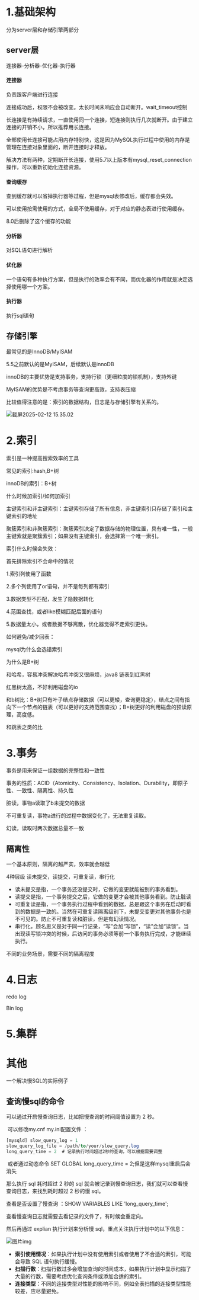 # 1.基础架构

分为server层和存储引擎两部分

## server层

连接器-分析器-优化器-执行器

#### 连接器

负责跟客户端进行连接

连接成功后，权限不会被改变。太长时间未响应会自动断开。wait_timeout控制

长连接是有持续请求，一直使用同一个连接，短连接则执行几次就断开。由于建立连接的开销不小，所以推荐用长连接。

全部使用长连接可能占用内存特别快，这是因为MySQL执行过程中使用的内存是管理在连接对象里面的，断开连接时才释放。

解决方法有两种，定期断开长连接，使用5.7以上版本有mysql_reset_connection操作，可以重新初始化连接资源。

#### 查询缓存

查到缓存就可以省掉执行器等过程，但是mysql表修改后，缓存都会失效。

可以使用按需使用的方式，全局不使用缓存，对于对应的静态表进行使用缓存。

8.0后删除了这个缓存的功能

#### 分析器

对SQL语句进行解析

#### 优化器

一个语句有多种执行方案，但是执行的效率会有不同，而优化器的作用就是决定选择使用哪一个方案。

#### 执行器

执行sql语句

## 存储引擎

最常见的是InnoDB/MyISAM

5.5之前默认的是MyISAM，后续默认是innoDB

innoDB的主要优势是支持事务，支持行锁（更细粒度的锁机制），支持外键

MyISAM的优势是不考虑事务等查询更高效，支持表压缩

比较值得注意的是：索引的数据结构，日志是与存储引擎有关系的。

![截屏2025-02-12 15.35.02](images/%E6%88%AA%E5%B1%8F2025-02-12%2015.35.02.png)

# 2.索引

索引是一种提高搜索效率的工具

常见的索引:hash,B+树

innoDB的索引：B+树

什么时候加索引/如何加索引

主键索引和非主键索引：主键索引存储了所有信息，非主键索引只存储了索引和主键索引的地址

聚簇索引和非聚簇索引：聚簇索引决定了数据存储的物理位置，具有唯一性，一般主键索就是聚簇索引；如果没有主键索引，会选择第一个唯一索引。

索引什么时候会失效：

首先排除索引不会命中的情况

1.索引列使用了函数

2.多个列使用了or语句，并不是每列都有索引

3.数据类型不匹配，发生了隐数据转化

4.范围查找，或者like模糊匹配后面的语句

5.数据量太小，或者数据不够离散，优化器觉得不走索引更快。

如何避免/减少回表：

mysql为什么会选错索引

为什么是B+树

和哈希，容易冲突解决哈希冲突又很麻烦，java8 链表到红黑树

红黑树太高，不好利用磁盘的io

和b树比：B+树只有叶子结点存储数据（可以更矮，查询更稳定），结点之间有指向下一个节点的链表（可以更好的支持范围查找）；B+树更好的利用磁盘的预读原理，高度低。

和跳表之类的比

# 3.事务

事务是用来保证一组数据的完整性和一致性

事务的性质：ACID（Atomicity、Consistency、Isolation、Durability，即原子性、一致性、隔离性、持久性

脏读，事物a读取了b未提交的数据

不可重复读，事物a进行的过程中数据变化了，无法重复读取。

幻读，读取时两次数据总量不一致

## 隔离性

一个基本原则，隔离的越严实，效率就会越低

4种层级 读未提交，读提交，可重复读，串行化

- 读未提交是指，一个事务还没提交时，它做的变更就能被别的事务看到。
- 读提交是指，一个事务提交之后，它做的变更才会被其他事务看到。防止脏读
- 可重复读是指，一个事务执行过程中看到的数据，总是跟这个事务在启动时看到的数据是一致的。当然在可重复读隔离级别下，未提交变更对其他事务也是不可见的。防止不可重复读和脏读，但是有幻读情况。
- 串行化，顾名思义是对于同一行记录，“写”会加“写锁”，“读”会加“读锁”。当出现读写锁冲突的时候，后访问的事务必须等前一个事务执行完成，才能继续执行。

不同的业务场景，需要不同的隔离程度

# 4.日志

redo log

Bin log

# 5.集群

# 其他

一个解决慢SQL的实际例子



## 查询慢sql的命令

可以通过开启慢查询日志，比如把慢查询的时间阈值设置为 2 秒。

​	可以修改my.cnf my.ini配置文件 ：

```sql
[mysqld] slow_query_log = 1 
slow_query_log_file = /path/to/your/slow_query.log 
long_query_time = 2  # 记录执行时间超过2秒的查询，可以根据需要调整
```

​	或者通过动态命令 SET GLOBAL long_query_time = 2;但是这样mysql重启后会消失

那么执行 sql 耗时超过 2 秒的 sql 就会被记录到慢查询日志，我们就可以查看慢查询日志，来找到耗时超过 2 秒的慢 sql。

查看是否设置了慢查询 ：SHOW VARIABLES LIKE 'long_query_time';

查看慢查询日志就需要去看记录的文件了，有时候会重定向。

然后再通过 explian 执行计划来分析慢 sql，重点关注执行计划中的以下信息：

![图片](images/640.png)img

- **索引使用情况**：如果执行计划中没有使用索引或者使用了不合适的索引，可能会导致 SQL 语句执行缓慢。
- **扫描行数**：扫描行数过多会增加查询的时间成本，如果执行计划中显示扫描了大量的行数，需要考虑优化查询条件或添加合适的索引。
- **连接类型**：不同的连接类型对性能的影响不同，例如全表扫描的连接类型性能较差，应尽量避免。